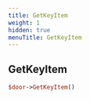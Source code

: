 ```yaml
---
title: GetKeyItem
weight: 1
hidden: true
menuTitle: GetKeyItem
---
```

## GetKeyItem
```perl
$door->GetKeyItem()
```